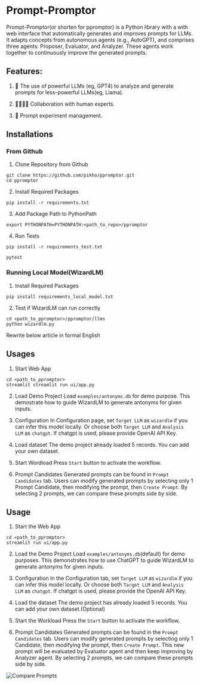 # Prompt-Promptor

Prompt-Promptor(or shorten for ppromptor) is a Python library with a with web interface that automatically generates and improves prompts for LLMs. It adapts concepts from autonomous agents (e.g., AutoGPT), and comprises three agents: Proposer, Evaluator, and Analyzer. These agents work together to continuously improve the generated prompts.

## Features:

1. 🤖 The use of powerful LLMs (eg, GPT4) to analyze and generate prompts for less-powerful LLMs(eg, Llama).

2. 👨‍👨‍👧‍👦 Collaboration with human experts.

3. 💼 Prompt experiment management.


## Installations

### From Github
1. Clone Repository from Github
```
git clone https://github.com/pikho/ppromptor.git
cd ppromptor
```

2. Install Required Packages
```
pip install -r requirements.txt
```

3. Add Package Path to PythonPath
```
export PYTHONPATH=PYTHONPATH:<path_to_repo>/ppromptor
```

4. Run Tests
```
pip install -r requirements_test.txt

pytest
```

### Running Local Model(WizardLM)
1. Install Required Packages
```
pip install requirements_local_model.txt
```

2. Test if WizardLM can run correctly
```
cd <path_to_ppromptor>/ppromptor/llms
python wizardlm.py
```

Rewrite below article in formal English


## Usages

1. Start Web App
```
cd <path_to_ppromptor>
streamlit streamlit run ui/app.py
```

2. Load Demo Project
Load `examples/antonyms.db` for demo purpose. This demostrate how to guide WizardLM to generate antonyms for given inputs.

3. Configuration
In Configuration page, set `Target LLM` as `wizardlm` if you can infer this model locally. Or choose both `Target LLM` and `Analysis LLM` as `chatgpt`. If chatgpt is used, please provide OpenAI API Key.

4. Load dataset
The demo project already loaded 5 records. You can add your own dataset.

5. Start Wordload
Press `Start` button to activate the workflow.

5. Prompt Candidates
Generated prompts can be found in `Prompt Candidates` tab. Users can modify generated prompts by selecting only 1 Prompt Candidate, then modifying the prompt, then `Create Prompt`. By selecting 2 prompts, we can compare these prompts side by side.



## Usage

1. Start the Web App
```
cd <path_to_ppromptor>
streamlit run ui/app.py
```

2. Load the Demo Project
Load `examples/antonyms.db`(default) for demo purposes. This demonstrates how to use ChatGPT to guide WizardLM to generate antonyms for given inputs.

3. Configuration
In the Configuration tab, set `Target LLM` as `wizardlm` if you can infer this model locally. Or choose both `Target LLM` and `Analysis LLM` as `chatgpt`. If chatgpt is used, please provide the OpenAI API Key.

4. Load the dataset
The demo project has already loaded 5 records. You can add your own dataset.(Optional)

5. Start the Workload
Press the `Start` button to activate the workflow.

5. Prompt Candidates
Generated prompts can be found in the `Prompt Candidates` tab. Users can modify generated prompts by selecting only 1 Candidate, then modifying the prompt, then `Create Prompt`. This new prompt will be evaluated by Evaluator agent and then keep improving by Analyzer agent. By selecting 2 prompts, we can compare these prompts side by side.

![Compare Prompts](https://github.com/pikho/ppromptor/main/doc/images/cmp_candidates-2)

